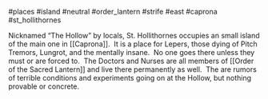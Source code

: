 #places #island  #neutral #order_lantern #strife #east #caprona #st_hollithornes 

Nicknamed “The Hollow” by locals, St. Hollithornes occupies an small island of the main one in [[Caprona]].  It is a place for Lepers, those dying of Pitch Tremors, Lungrot, and the mentally insane.  No one goes there unless they must or are forced to.  The Doctors and Nurses are all members of [[Order of the Sacred Lantern]] and live there permanently as well.  The are rumors of terrible conditions and experiments going on at the Hollow, but nothing provable or concrete.